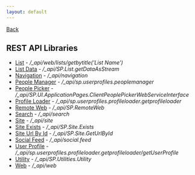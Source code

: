```yaml
---
layout: default
---
```

<div class="page-info" markdown="1">

[Back](/)
## REST API Libraries

</div>

- [List](list) - _/\_api/web/lists/getbytitle('List Name')_
- [List Data](list-data) - _/\_api/SP.List.getDataAsStream_
- [Navigation](nav) - _/\_api/navigation_
- [People Manager](people-manager) - _/\_api/sp.userprofiles.peoplemanager_
- [People Picker](people-picker) - _/\_api/SP.UI.ApplicationPages.ClientPeoplePickerWebServiceInterface_
- [Profile Loader](profile-loader) - _/\_api/sp.userprofiles.profileloader.getprofileloader_
- [Remote Web](web-remote) - _/\_api/SP.RemoteWeb_
- [Search](search) - _/\_api/search_
- [Site](site) - _/\_api/site_
- [Site Exists](site-exists) - _/\_api/SP.Site.Exists_
- [Site Url By Id](site-getUrlById) - _/\_api/SP.Site.GetUrlById_
- [Social Feed](social-feed) - _/\_api/social.feed_
- [User Profile](user-profile) - _/\_api/sp.userprofiles.profileloader.getprofileloader/getUserProfile_
- [Utility](utility) - _/\_api/SP.Utilities.Utility_
- [Web](web) - _/\_api/web_